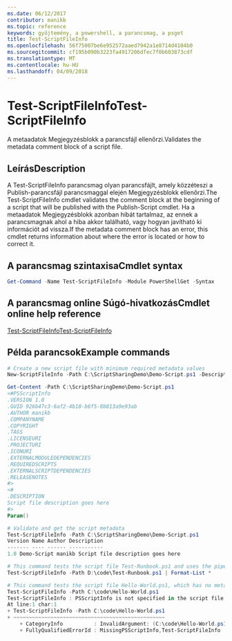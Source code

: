 ```yaml
---
ms.date: 06/12/2017
contributor: manikb
ms.topic: reference
keywords: gyűjtemény, a powershell, a parancsmag, a psget
title: Test-ScriptFileInfo
ms.openlocfilehash: 56f75007be6e952572aaed7942a1e8714d4104b0
ms.sourcegitcommit: cf195b090b3223fa4917206dfec7f0b603873cdf
ms.translationtype: MT
ms.contentlocale: hu-HU
ms.lasthandoff: 04/09/2018
---
```

# <a name="test-scriptfileinfo"></a><span data-ttu-id="a582a-103">Test-ScriptFileInfo</span><span class="sxs-lookup"><span data-stu-id="a582a-103">Test-ScriptFileInfo</span></span>

<span data-ttu-id="a582a-104">A metaadatok Megjegyzésblokk a parancsfájl ellenőrzi.</span><span class="sxs-lookup"><span data-stu-id="a582a-104">Validates the metadata comment block of a script file.</span></span>

## <a name="description"></a><span data-ttu-id="a582a-105">Leírás</span><span class="sxs-lookup"><span data-stu-id="a582a-105">Description</span></span>

<span data-ttu-id="a582a-106">A Test-ScriptFileInfo parancsmag olyan parancsfájlt, amely közzéteszi a Publish-parancsfájl parancsmaggal elején Megjegyzésblokk ellenőrzi.</span><span class="sxs-lookup"><span data-stu-id="a582a-106">The Test-ScriptFileInfo cmdlet validates the comment block at the beginning of a script that will be published with the Publish-Script cmdlet.</span></span>
<span data-ttu-id="a582a-107">Ha a metaadatok Megjegyzésblokk azonban hibát tartalmaz, az ennek a parancsmagnak ahol a hiba akkor található, vagy hogyan javítható ki információt ad vissza.</span><span class="sxs-lookup"><span data-stu-id="a582a-107">If the metadata comment block has an error, this cmdlet returns information about where the error is located or how to correct it.</span></span>

## <a name="cmdlet-syntax"></a><span data-ttu-id="a582a-108">A parancsmag szintaxisa</span><span class="sxs-lookup"><span data-stu-id="a582a-108">Cmdlet syntax</span></span>

```powershell
Get-Command -Name Test-ScriptFileInfo -Module PowerShellGet -Syntax
```
## <a name="cmdlet-online-help-reference"></a><span data-ttu-id="a582a-109">A parancsmag online Súgó-hivatkozás</span><span class="sxs-lookup"><span data-stu-id="a582a-109">Cmdlet online help reference</span></span>

[<span data-ttu-id="a582a-110">Test-ScriptFileInfo</span><span class="sxs-lookup"><span data-stu-id="a582a-110">Test-ScriptFileInfo</span></span>](http://go.microsoft.com/fwlink/?LinkId=619791)

## <a name="example-commands"></a><span data-ttu-id="a582a-111">Példa parancsok</span><span class="sxs-lookup"><span data-stu-id="a582a-111">Example commands</span></span>
```powershell
# Create a new script file with minimum required metadata values
New-ScriptFileInfo -Path C:\ScriptSharingDemo\Demo-Script.ps1 -Description "Script file description goes here"

Get-Content -Path C:\ScriptSharingDemo\Demo-Script.ps1
<#PSScriptInfo
.VERSION 1.0
.GUID 926b47c3-6af2-4b18-b6f5-8b813a9e93ab
.AUTHOR manikb
.COMPANYNAME
.COPYRIGHT
.TAGS
.LICENSEURI
.PROJECTURI
.ICONURI
.EXTERNALMODULEDEPENDENCIES
.REQUIREDSCRIPTS
.EXTERNALSCRIPTDEPENDENCIES
.RELEASENOTES
#>
<#
.DESCRIPTION
Script file description goes here
#>
Param()

# Validate and get the script metadata
Test-ScriptFileInfo -Path C:\ScriptSharingDemo\Demo-Script.ps1
Version Name Author Description
------- ---- ------ -----------
1.0 Demo-Script manikb Script file description goes here

# This command tests the script file Test-Runbook.ps1 and uses the pipeline operator to pass the results to the Format-List cmdlet to format the results.
Test-ScriptFileInfo -Path D:\code\Test-Runbook.ps1 | Format-List *

# This command tests the script file Hello-World.ps1, which has no metadata associated with it.
Test-ScriptFileInfo -Path C:\code\Hello-World.ps1
Test-ScriptFileInfo : PSScriptInfo is not specified in the script file 'C:\code\Hello-World.ps1'. You can use the Update-ScriptFileInfo with -Force or New-ScriptFileInfo cmdlet to add the PSScriptInfo to the script file.
At line:1 char:1
+ Test-ScriptFileInfo -Path C:\code\Hello-World.ps1
+ ~~~~~~~~~~~~~~~~~~~~~~~~~~~~~~~~~~~~~~~~~~~~~~~~~
    + CategoryInfo          : InvalidArgument: (C:\code\Hello-World.ps1:String) [Test-ScriptFileInfo], ArgumentException
    + FullyQualifiedErrorId : MissingPSScriptInfo,Test-ScriptFileInfo

```